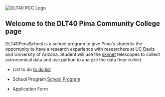  <img src="https://svalenti.github.io/DLT40PimaSchool.github.io/images/DLT40PCC_logo.png" alt="DLT40 PCC Logo" class="inline"/>
 
## Welcome to the DLT40 Pima Community College page 
DLT40PimaSchool is a school program to give Pima's students the opportunity to have a research experience with researchers at UC Davis and University of Arizona. Student will use the [skynet](https://skynet.unc.edu) telescopes to collect astronomical data and use python to analyze the data they collect.
 
 
- List to do [to do list](to_do_list.md)

- School Program [School Program](program.md)

- Application Form


